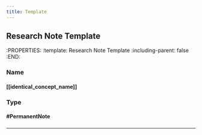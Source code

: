 ```yaml
---
title: Template
---
```


## Research Note Template
:PROPERTIES:
:template: Research Note Template
:including-parent: false
:END:
### Name
#### [[identical_concept_name]]
### Type
#### #PermanentNote
###
---
###
